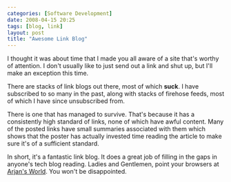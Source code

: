 ```yaml
---
categories: [Software Development]
date: 2008-04-15 20:25
tags: [blog, link]
layout: post
title: "Awesome Link Blog"
---
```

I thought it was about time that I made you all aware of a site that's worthy of attention. I don't usually like to just send out a link and shut up, but I'll make an exception this time.

There are stacks of link blogs out there, most of which <strong>suck</strong>. I have subscribed to so many in the past, along with stacks of firehose feeds, most of which I have since unsubscribed from.

<!--more-->

There is one that has managed to survive. That's because it has a consistently high standard of links, none of which have awful content. Many of the posted links have small summaries associated with them which shows that the poster has actually invested time reading the article to make sure it's of a sufficient standard.

In short, it's a fantastic link blog. It does a great job of filling in the gaps in anyone's tech blog reading. Ladies and Gentlemen, point your browsers at <a href="http://arjansworld.blogspot.com/" title="Arjan's World">Arjan's World</a>. You won't be disappointed.
